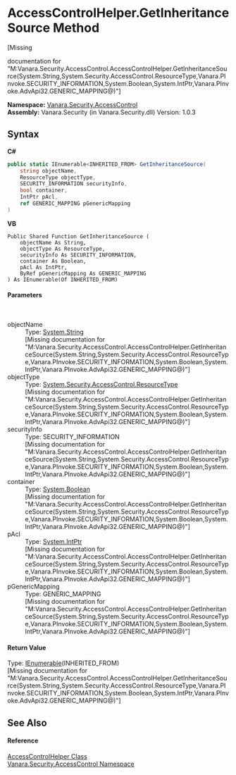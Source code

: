 # AccessControlHelper.GetInheritanceSource Method 
 

\[Missing <summary> documentation for "M:Vanara.Security.AccessControl.AccessControlHelper.GetInheritanceSource(System.String,System.Security.AccessControl.ResourceType,Vanara.PInvoke.SECURITY_INFORMATION,System.Boolean,System.IntPtr,Vanara.PInvoke.AdvApi32.GENERIC_MAPPING@)"\]

**Namespace:**&nbsp;<a href="62a937f8-234b-6e15-2f22-272a8ae206a7">Vanara.Security.AccessControl</a><br />**Assembly:**&nbsp;Vanara.Security (in Vanara.Security.dll) Version: 1.0.3

## Syntax

**C#**<br />
``` C#
public static IEnumerable<INHERITED_FROM> GetInheritanceSource(
	string objectName,
	ResourceType objectType,
	SECURITY_INFORMATION securityInfo,
	bool container,
	IntPtr pAcl,
	ref GENERIC_MAPPING pGenericMapping
)
```

**VB**<br />
``` VB
Public Shared Function GetInheritanceSource ( 
	objectName As String,
	objectType As ResourceType,
	securityInfo As SECURITY_INFORMATION,
	container As Boolean,
	pAcl As IntPtr,
	ByRef pGenericMapping As GENERIC_MAPPING
) As IEnumerable(Of INHERITED_FROM)
```


#### Parameters
&nbsp;<dl><dt>objectName</dt><dd>Type: <a href="http://msdn2.microsoft.com/en-us/library/s1wwdcbf" target="_blank">System.String</a><br />\[Missing <param name="objectName"/> documentation for "M:Vanara.Security.AccessControl.AccessControlHelper.GetInheritanceSource(System.String,System.Security.AccessControl.ResourceType,Vanara.PInvoke.SECURITY_INFORMATION,System.Boolean,System.IntPtr,Vanara.PInvoke.AdvApi32.GENERIC_MAPPING@)"\]</dd><dt>objectType</dt><dd>Type: <a href="http://msdn2.microsoft.com/en-us/library/3hbb3b03" target="_blank">System.Security.AccessControl.ResourceType</a><br />\[Missing <param name="objectType"/> documentation for "M:Vanara.Security.AccessControl.AccessControlHelper.GetInheritanceSource(System.String,System.Security.AccessControl.ResourceType,Vanara.PInvoke.SECURITY_INFORMATION,System.Boolean,System.IntPtr,Vanara.PInvoke.AdvApi32.GENERIC_MAPPING@)"\]</dd><dt>securityInfo</dt><dd>Type: SECURITY_INFORMATION<br />\[Missing <param name="securityInfo"/> documentation for "M:Vanara.Security.AccessControl.AccessControlHelper.GetInheritanceSource(System.String,System.Security.AccessControl.ResourceType,Vanara.PInvoke.SECURITY_INFORMATION,System.Boolean,System.IntPtr,Vanara.PInvoke.AdvApi32.GENERIC_MAPPING@)"\]</dd><dt>container</dt><dd>Type: <a href="http://msdn2.microsoft.com/en-us/library/a28wyd50" target="_blank">System.Boolean</a><br />\[Missing <param name="container"/> documentation for "M:Vanara.Security.AccessControl.AccessControlHelper.GetInheritanceSource(System.String,System.Security.AccessControl.ResourceType,Vanara.PInvoke.SECURITY_INFORMATION,System.Boolean,System.IntPtr,Vanara.PInvoke.AdvApi32.GENERIC_MAPPING@)"\]</dd><dt>pAcl</dt><dd>Type: <a href="http://msdn2.microsoft.com/en-us/library/5he14kz8" target="_blank">System.IntPtr</a><br />\[Missing <param name="pAcl"/> documentation for "M:Vanara.Security.AccessControl.AccessControlHelper.GetInheritanceSource(System.String,System.Security.AccessControl.ResourceType,Vanara.PInvoke.SECURITY_INFORMATION,System.Boolean,System.IntPtr,Vanara.PInvoke.AdvApi32.GENERIC_MAPPING@)"\]</dd><dt>pGenericMapping</dt><dd>Type: GENERIC_MAPPING<br />\[Missing <param name="pGenericMapping"/> documentation for "M:Vanara.Security.AccessControl.AccessControlHelper.GetInheritanceSource(System.String,System.Security.AccessControl.ResourceType,Vanara.PInvoke.SECURITY_INFORMATION,System.Boolean,System.IntPtr,Vanara.PInvoke.AdvApi32.GENERIC_MAPPING@)"\]</dd></dl>

#### Return Value
Type: <a href="http://msdn2.microsoft.com/en-us/library/9eekhta0" target="_blank">IEnumerable</a>(INHERITED_FROM)<br />\[Missing <returns> documentation for "M:Vanara.Security.AccessControl.AccessControlHelper.GetInheritanceSource(System.String,System.Security.AccessControl.ResourceType,Vanara.PInvoke.SECURITY_INFORMATION,System.Boolean,System.IntPtr,Vanara.PInvoke.AdvApi32.GENERIC_MAPPING@)"\]

## See Also


#### Reference
<a href="481af0cb-3c08-3c93-e448-e028e740de95">AccessControlHelper Class</a><br /><a href="62a937f8-234b-6e15-2f22-272a8ae206a7">Vanara.Security.AccessControl Namespace</a><br />